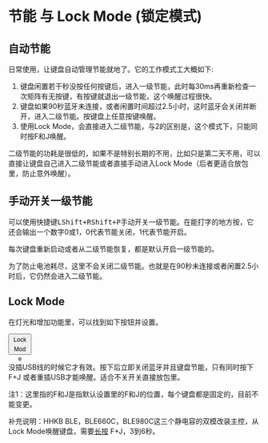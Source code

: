 # 节能 与 Lock Mode (锁定模式)

## 自动节能

日常使用，让键盘自动管理节能就地了。它的工作模式工大概如下:
  1. 键盘闲置若干秒没按任何按键后，进入一级节能，此时每30ms再重新检查一次矩阵有无按键，有按键就退出一级节能，这个唤醒过程很快。
  2. 键盘如果90秒蓝牙未连接，或者闲置时间超过2.5小时，这时蓝牙会关闭并断开，进入二级节能。按键盘上任意按键唤醒。
  3. 使用Lock Mode，会直接进入二级节能，与2的区别是，这个模式下，只能同时按F和J唤醒。

二级节能的功耗是很低的，如果不是特别长期的不用，比如只是第二天不用，可以直接让键盘自己进入二级节能或者直接手动进入Lock Mode（后者更适合放包里，防止意外唤醒）。


## 手动开关一级节能

可以使用快捷键<kbd>LShift+RShift+P</kbd>手动开关一级节能。在能打字的地方按，它还会输出一个数字0或1，0代表节能关闭，1代表节能开启。

每次键盘重新启动或者从二级节能恢复，都是默认开启一级节能的。

为了防止电池耗尽，这里不会关闭二级节能。也就是在90秒未连接或者闲置2.5小时后，它仍然会进入二级节能。


## Lock Mode

在灯光和增加功能里，可以找到如下按钮并设置。

<html><button style=" text-align: center; line-height: 19px; width: 46px; height: 42px; font-size:12px">Lock<br>Mode</button></html>

没插USB线的时候它才有效。按下后立即关闭蓝牙并且键盘节能，只有同时按下 <key>F+J</key> 或者重插USB才能唤醒。适合不关开关直接放包里。

注1：这里指的F和J是指默认设置里的F和J的位置，每个键盘都是固定的，目前不能变更。

补充说明：HHKB BLE，BLE660C，BLE980C这三个静电容的双模改装主控，从Lock Mode唤醒键盘，需要<u>长按</u> <key>F+J</key>，3到6秒。